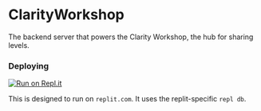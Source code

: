 # ClarityWorkshop

The backend server that powers the Clarity Workshop, the hub for sharing levels.

### Deploying

[![Run on Repl.it](https://replit.com/badge/github/discountdevs/ClarityWorkshop)](https://repl.it/github/discountdevs/ClarityWorkshop)

This is designed to run on `replit.com`. It uses the replit-specific `repl db`.

